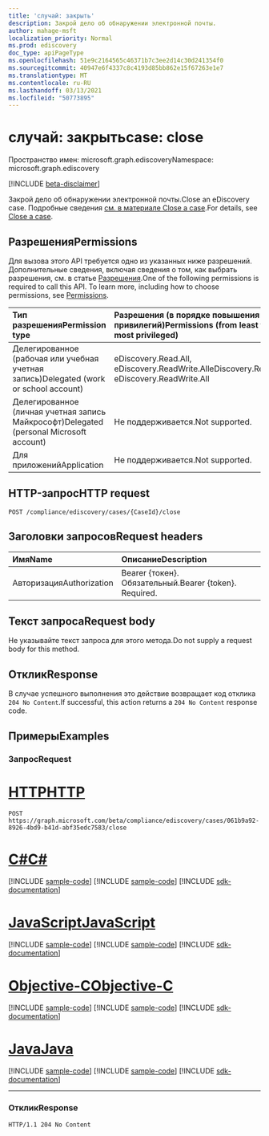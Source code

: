 ```yaml
---
title: 'случай: закрыть'
description: Закрой дело об обнаружении электронной почты.
author: mahage-msft
localization_priority: Normal
ms.prod: ediscovery
doc_type: apiPageType
ms.openlocfilehash: 51e9c2164565c46371b7c3ee2d14c30d241354f0
ms.sourcegitcommit: 40947e6f4337c8c4193d85bb862e15f67263e1e7
ms.translationtype: MT
ms.contentlocale: ru-RU
ms.lasthandoff: 03/13/2021
ms.locfileid: "50773895"
---
```

# <a name="case-close"></a><span data-ttu-id="cd2fe-103">случай: закрыть</span><span class="sxs-lookup"><span data-stu-id="cd2fe-103">case: close</span></span>

<span data-ttu-id="cd2fe-104">Пространство имен: microsoft.graph.ediscovery</span><span class="sxs-lookup"><span data-stu-id="cd2fe-104">Namespace: microsoft.graph.ediscovery</span></span>

[!INCLUDE [beta-disclaimer](../../includes/beta-disclaimer.md)]

<span data-ttu-id="cd2fe-105">Закрой дело об обнаружении электронной почты.</span><span class="sxs-lookup"><span data-stu-id="cd2fe-105">Close an eDiscovery case.</span></span> <span data-ttu-id="cd2fe-106">Подробные сведения [см. в материале Close a case](/microsoft-365/compliance/close-or-delete-case#close-a-case).</span><span class="sxs-lookup"><span data-stu-id="cd2fe-106">For details, see [Close a case](/microsoft-365/compliance/close-or-delete-case#close-a-case).</span></span>

## <a name="permissions"></a><span data-ttu-id="cd2fe-107">Разрешения</span><span class="sxs-lookup"><span data-stu-id="cd2fe-107">Permissions</span></span>

<span data-ttu-id="cd2fe-p102">Для вызова этого API требуется одно из указанных ниже разрешений. Дополнительные сведения, включая сведения о том, как выбрать разрешения, см. в статье [Разрешения](/graph/permissions-reference).</span><span class="sxs-lookup"><span data-stu-id="cd2fe-p102">One of the following permissions is required to call this API. To learn more, including how to choose permissions, see [Permissions](/graph/permissions-reference).</span></span>

|<span data-ttu-id="cd2fe-110">Тип разрешения</span><span class="sxs-lookup"><span data-stu-id="cd2fe-110">Permission type</span></span>|<span data-ttu-id="cd2fe-111">Разрешения (в порядке повышения привилегий)</span><span class="sxs-lookup"><span data-stu-id="cd2fe-111">Permissions (from least to most privileged)</span></span>|
|:---|:---|
|<span data-ttu-id="cd2fe-112">Делегированное (рабочая или учебная учетная запись)</span><span class="sxs-lookup"><span data-stu-id="cd2fe-112">Delegated (work or school account)</span></span>|<span data-ttu-id="cd2fe-113">eDiscovery.Read.All, eDiscovery.ReadWrite.All</span><span class="sxs-lookup"><span data-stu-id="cd2fe-113">eDiscovery.Read.All, eDiscovery.ReadWrite.All</span></span>|
|<span data-ttu-id="cd2fe-114">Делегированное (личная учетная запись Майкрософт)</span><span class="sxs-lookup"><span data-stu-id="cd2fe-114">Delegated (personal Microsoft account)</span></span>|<span data-ttu-id="cd2fe-115">Не поддерживается.</span><span class="sxs-lookup"><span data-stu-id="cd2fe-115">Not supported.</span></span>|
|<span data-ttu-id="cd2fe-116">Для приложений</span><span class="sxs-lookup"><span data-stu-id="cd2fe-116">Application</span></span>|<span data-ttu-id="cd2fe-117">Не поддерживается.</span><span class="sxs-lookup"><span data-stu-id="cd2fe-117">Not supported.</span></span>|

## <a name="http-request"></a><span data-ttu-id="cd2fe-118">HTTP-запрос</span><span class="sxs-lookup"><span data-stu-id="cd2fe-118">HTTP request</span></span>

<!-- {
  "blockType": "ignored"
}
-->

``` http
POST /compliance/ediscovery/cases/{CaseId}/close
```

## <a name="request-headers"></a><span data-ttu-id="cd2fe-119">Заголовки запросов</span><span class="sxs-lookup"><span data-stu-id="cd2fe-119">Request headers</span></span>

|<span data-ttu-id="cd2fe-120">Имя</span><span class="sxs-lookup"><span data-stu-id="cd2fe-120">Name</span></span>|<span data-ttu-id="cd2fe-121">Описание</span><span class="sxs-lookup"><span data-stu-id="cd2fe-121">Description</span></span>|
|:---|:---|
|<span data-ttu-id="cd2fe-122">Авторизация</span><span class="sxs-lookup"><span data-stu-id="cd2fe-122">Authorization</span></span>|<span data-ttu-id="cd2fe-p103">Bearer {токен}. Обязательный.</span><span class="sxs-lookup"><span data-stu-id="cd2fe-p103">Bearer {token}. Required.</span></span>|

## <a name="request-body"></a><span data-ttu-id="cd2fe-125">Текст запроса</span><span class="sxs-lookup"><span data-stu-id="cd2fe-125">Request body</span></span>

<span data-ttu-id="cd2fe-126">Не указывайте текст запроса для этого метода.</span><span class="sxs-lookup"><span data-stu-id="cd2fe-126">Do not supply a request body for this method.</span></span>

## <a name="response"></a><span data-ttu-id="cd2fe-127">Отклик</span><span class="sxs-lookup"><span data-stu-id="cd2fe-127">Response</span></span>

<span data-ttu-id="cd2fe-128">В случае успешного выполнения это действие возвращает код отклика `204 No Content`.</span><span class="sxs-lookup"><span data-stu-id="cd2fe-128">If successful, this action returns a `204 No Content` response code.</span></span>

## <a name="examples"></a><span data-ttu-id="cd2fe-129">Примеры</span><span class="sxs-lookup"><span data-stu-id="cd2fe-129">Examples</span></span>

### <a name="request"></a><span data-ttu-id="cd2fe-130">Запрос</span><span class="sxs-lookup"><span data-stu-id="cd2fe-130">Request</span></span>

# <a name="http"></a>[<span data-ttu-id="cd2fe-131">HTTP</span><span class="sxs-lookup"><span data-stu-id="cd2fe-131">HTTP</span></span>](#tab/http)

<!-- {
  "blockType": "request",
  "name": "case_close"
}
-->

``` http
POST https://graph.microsoft.com/beta/compliance/ediscovery/cases/061b9a92-8926-4bd9-b41d-abf35edc7583/close
```

# <a name="c"></a>[<span data-ttu-id="cd2fe-132">C#</span><span class="sxs-lookup"><span data-stu-id="cd2fe-132">C#</span></span>](#tab/csharp)
[!INCLUDE [sample-code](../includes/snippets/csharp/case-close-csharp-snippets.md)]
[!INCLUDE [sample-code](../includes/snippets/csharp/ediscoverycase-close-csharp-snippets.md)]
[!INCLUDE [sdk-documentation](../includes/snippets/snippets-sdk-documentation-link.md)]

# <a name="javascript"></a>[<span data-ttu-id="cd2fe-133">JavaScript</span><span class="sxs-lookup"><span data-stu-id="cd2fe-133">JavaScript</span></span>](#tab/javascript)
[!INCLUDE [sample-code](../includes/snippets/javascript/case-close-javascript-snippets.md)]
[!INCLUDE [sample-code](../includes/snippets/javascript/ediscoverycase-close-javascript-snippets.md)]
[!INCLUDE [sdk-documentation](../includes/snippets/snippets-sdk-documentation-link.md)]

# <a name="objective-c"></a>[<span data-ttu-id="cd2fe-134">Objective-C</span><span class="sxs-lookup"><span data-stu-id="cd2fe-134">Objective-C</span></span>](#tab/objc)
[!INCLUDE [sample-code](../includes/snippets/objc/case-close-objc-snippets.md)]
[!INCLUDE [sample-code](../includes/snippets/objc/ediscoverycase-close-objc-snippets.md)]
[!INCLUDE [sdk-documentation](../includes/snippets/snippets-sdk-documentation-link.md)]

# <a name="java"></a>[<span data-ttu-id="cd2fe-135">Java</span><span class="sxs-lookup"><span data-stu-id="cd2fe-135">Java</span></span>](#tab/java)
[!INCLUDE [sample-code](../includes/snippets/java/case-close-java-snippets.md)]
[!INCLUDE [sample-code](../includes/snippets/java/ediscoverycase-close-java-snippets.md)]
[!INCLUDE [sdk-documentation](../includes/snippets/snippets-sdk-documentation-link.md)]

---

### <a name="response"></a><span data-ttu-id="cd2fe-136">Отклик</span><span class="sxs-lookup"><span data-stu-id="cd2fe-136">Response</span></span>

<!-- {
  "blockType": "response",
  "truncated": true
}
-->

``` http
HTTP/1.1 204 No Content
```
